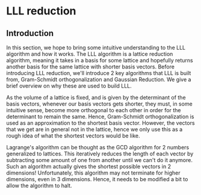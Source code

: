 # LLL reduction

## Introduction

In this section, we hope to bring some intuitive understanding to the LLL algorithm and how it works. The LLL algorithm is a lattice reduction algorithm, meaning it takes in a basis for some lattice and hopefully returns another basis for the same lattice with shorter basis vectors. Before introducing LLL reduction, we'll introduce 2 key algorithms that LLL is built from, Gram-Schmidt orthogonalization and Gaussian Reduction. We give a brief overview on why these are used to build LLL.

As the volume of a lattice is fixed, and is given by the determinant of the basis vectors, whenever our basis vectors gets shorter, they must, in some intuitive sense, become more orthogonal to each other in order for the determinant to remain the same. Hence, Gram-Schmidt orthogonalization is used as an approximation to the shortest basis vector. However, the vectors that we get are in general not in the lattice, hence we only use this as a rough idea of what the shortest vectors would be like.

Lagrange's algorithm can be thought as the GCD algorithm for 2 numbers generalized to lattices. This iteratively reduces the length of each vector by subtracting some amount of one from another until we can't do it anymore. Such an algorithm actually gives the shortest possible vectors in 2 dimensions! Unfortunately, this algorithm may not terminate for higher dimensions, even in 3 dimensions. Hence, it needs to be modified a bit to allow the algorithm to halt.

